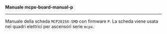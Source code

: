 __Manuale mcpx-board-manual-p__

---

Manuale della scheda `MCP2015X-SMD` con firmware `P`.
La scheda viene usata nei quadri elettrici per ascensori serie `mcpx`.
